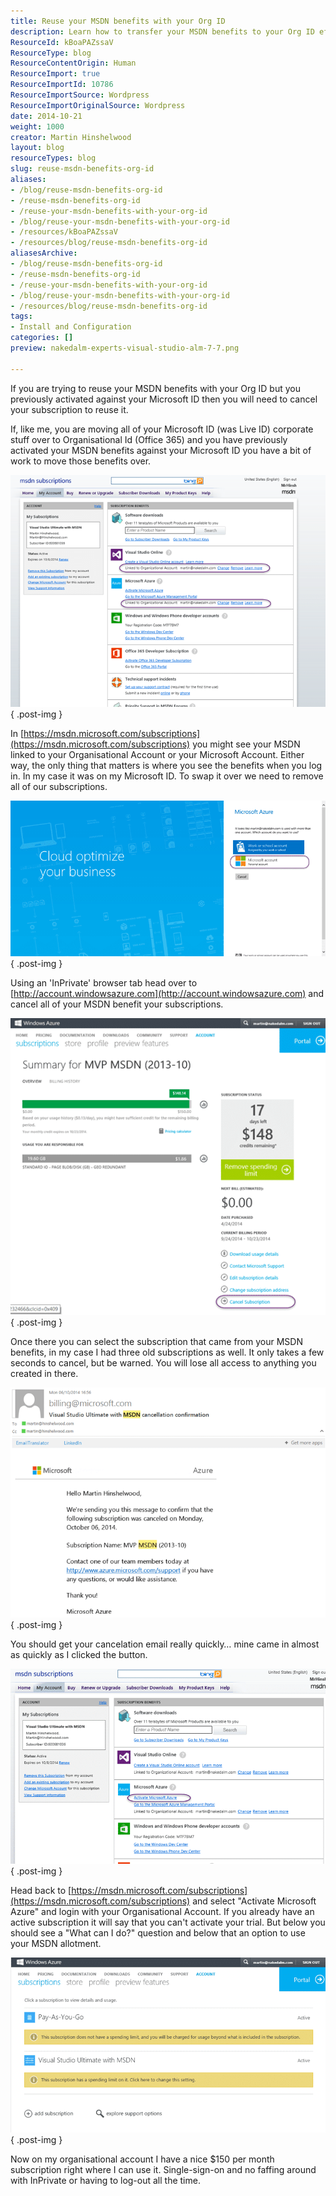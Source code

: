 ```yaml
---
title: Reuse your MSDN benefits with your Org ID
description: Learn how to transfer your MSDN benefits to your Org ID effortlessly. Follow our step-by-step guide to maximize your Azure subscription today!
ResourceId: kBoaPAZssaV
ResourceType: blog
ResourceContentOrigin: Human
ResourceImport: true
ResourceImportId: 10786
ResourceImportSource: Wordpress
ResourceImportOriginalSource: Wordpress
date: 2014-10-21
weight: 1000
creator: Martin Hinshelwood
layout: blog
resourceTypes: blog
slug: reuse-msdn-benefits-org-id
aliases:
- /blog/reuse-msdn-benefits-org-id
- /reuse-msdn-benefits-org-id
- /reuse-your-msdn-benefits-with-your-org-id
- /blog/reuse-your-msdn-benefits-with-your-org-id
- /resources/kBoaPAZssaV
- /resources/blog/reuse-msdn-benefits-org-id
aliasesArchive:
- /blog/reuse-msdn-benefits-org-id
- /reuse-msdn-benefits-org-id
- /reuse-your-msdn-benefits-with-your-org-id
- /blog/reuse-your-msdn-benefits-with-your-org-id
- /resources/blog/reuse-msdn-benefits-org-id
tags:
- Install and Configuration
categories: []
preview: nakedalm-experts-visual-studio-alm-7-7.png

---
```

If you are trying to reuse your MSDN benefits with your Org ID but you previously activated against your Microsoft ID then you will need to cancel your subscription to reuse it.

If, like me, you are moving all of your Microsoft ID (was Live ID) corporate stuff over to Organisational Id (Office 365) and you have previously activated your MSDN benefits against your Microsoft ID you have a bit of work to move those benefits over.

![clip_image001](images/clip-image0013-1-1.png "clip_image001")
{ .post-img }

In [https://msdn.microsoft.com/subscriptions](https://msdn.microsoft.com/subscriptions) you might see your MSDN linked to your Organisational Account or your Microsoft Account. Either way, the only thing that matters is where you see the benefits when you log in. In my case it was on my Microsoft ID. To swap it over we need to remove all of our subscriptions.

![clip_image002](images/clip-image0023-2-2.png "clip_image002")
{ .post-img }

Using an 'InPrivate' browser tab head over to [http://account.windowsazure.com](http://account.windowsazure.com) and cancel all of your MSDN benefit your subscriptions.

![clip_image003](images/clip-image0033-3-3.png "clip_image003")
{ .post-img }

Once there you can select the subscription that came from your MSDN benefits, in my case I had three old subscriptions as well. It only takes a few seconds to cancel, but be warned. You will lose all access to anything you created in there.

![clip_image004](images/clip-image0042-4-4.png "clip_image004")
{ .post-img }

You should get your cancelation email really quickly… mine came in almost as quickly as I clicked the button.

![clip_image005](images/clip-image0052-5-5.png "clip_image005")
{ .post-img }

Head back to [https://msdn.microsoft.com/subscriptions](https://msdn.microsoft.com/subscriptions) and select "Activate Microsoft Azure" and login with your Organisational Account. If you already have an active subscription it will say that you can't activate your trial. But below you should see a "What can I do?" question and below that an option to use your MSDN allotment.

![clip_image006](images/clip-image0062-6-6.png "clip_image006")
{ .post-img }

Now on my organisational account I have a nice $150 per month subscription right where I can use it. Single-sign-on and no faffing around with InPrivate or having to log-out all the time.
